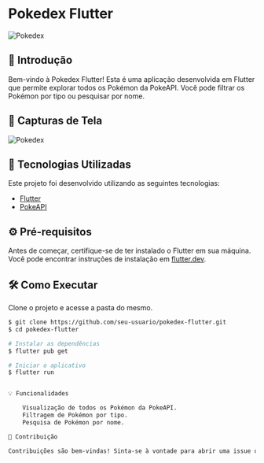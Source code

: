 # Pokedex Flutter

![Pokedex](.github/pokedex.png)

## 🚀 Introdução

Bem-vindo à Pokedex Flutter! Esta é uma aplicação desenvolvida em Flutter que permite explorar todos os Pokémon da PokeAPI. Você pode filtrar os Pokémon por tipo ou pesquisar por nome.

## 📱 Capturas de Tela

![Pokedex](.github/pokedex-screenshot.png)

## 🧪 Tecnologias Utilizadas

Este projeto foi desenvolvido utilizando as seguintes tecnologias:

- [Flutter](https://flutter.dev/)
- [PokeAPI](https://pokeapi.co/)

## ⚙️ Pré-requisitos

Antes de começar, certifique-se de ter instalado o Flutter em sua máquina. Você pode encontrar instruções de instalação em [flutter.dev](https://flutter.dev/docs/get-started/install).

## 🛠️ Como Executar

Clone o projeto e acesse a pasta do mesmo.

```bash
$ git clone https://github.com/seu-usuario/pokedex-flutter.git
$ cd pokedex-flutter

# Instalar as dependências
$ flutter pub get

# Iniciar o aplicativo
$ flutter run


💡 Funcionalidades

    Visualização de todos os Pokémon da PokeAPI.
    Filtragem de Pokémon por tipo.
    Pesquisa de Pokémon por nome.

🌟 Contribuição

Contribuições são bem-vindas! Sinta-se à vontade para abrir uma issue ou enviar um pull request.
